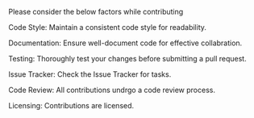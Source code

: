 Please consider the below factors while contributing

Code Style:
Maintain a consistent code style for readability.

Documentation:
Ensure well-document code for effective collabration.

Testing:
Thoroughly test your changes before submitting a pull request.

Issue Tracker:
Check the Issue Tracker for tasks.

Code Review:
All contributions undrgo a code review process.

Licensing:
Contributions are licensed.
